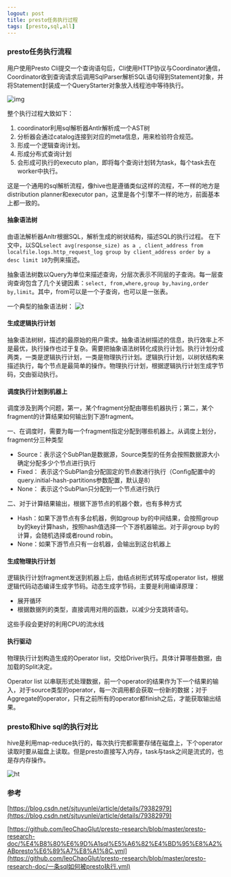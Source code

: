 ```yaml
---
logout: post
title: presto任务执行过程
tags: [presto,sql,all]
---
```


### presto任务执行流程

用户使用Presto Cli提交一个查询语句后，Cli使用HTTP协议与Coordinator通信，Coordinator收到查询请求后调用SqlParser解析SQL语句得到Statement对象，并将Statement封装成一个QueryStarter对象放入线程池中等待执行。

![img](https://gitee.com/liurio/image_save/raw/master/sql/presto执行过程.png)

整个执行过程大致如下：

1. coordinator利用sql解析器Antlr解析成一个AST树
2. 分析器会通过catalog连接到对应的meta信息，用来检验符合规范。
3. 形成一个逻辑查询计划。
4. 形成分布式查询计划
5. 会形成可执行的executo plan，即将每个查询计划转为task，每个task去在worker中执行。

这是一个通用的sql解析流程，像hive也是遵循类似这样的流程，不一样的地方是distribution planner和executor pan，这里是各个引擎不一样的地方，前面基本上都一致的。

#### 抽象语法树

由语法解析器Anltr根据SQL，解析生成的树状结构，描述SQL的执行过程。 在下文中，以SQL`select avg(response_size) as a , client_address from localfile.logs.http_request_log group by client_address order by a desc limit 10`为例来描述。

抽象语法树数以Query为单位来描述查询，分层次表示不同层的子查询。每一层查询查询包含了几个关键因素：`select, from,where,group by,having,order by,limit`。其中，from可以是一个子查询，也可以是一张表。

一个典型的抽象语法树：
![t](https://imgconvert.csdnimg.cn/aHR0cDovL2ltZy5ibG9nLmNzZG4ubmV0LzIwMTgwMjI2MjMyMDM5MjUw)

#### 生成逻辑执行计划

抽象语法树树，描述的最原始的用户需求。抽象语法树描述的信息，执行效率上不是最优，执行操作也过于复杂。需要把抽象语法树转化成执行计划。执行计划分成两类，一类是逻辑执行计划，一类是物理执行计划。逻辑执行计划，以树状结构来描述执行，每个节点是最简单的操作。物理执行计划，根据逻辑执行计划生成字节码，交由驱动执行。

#### 调度执行计划到机器上

调度涉及到两个问题，第一，某个fragment分配由哪些机器执行；第二，某个fragment的计算结果如何输出到下游fragment。

一、在调度时，需要为每一个fragment指定分配到哪些机器上。从调度上划分，fragment分三种类型

- Source：表示这个SubPlan是数据源，Source类型的任务会按照数据源大小确定分配多少个节点进行执行
- Fixed：  表示这个SubPlan会分配固定的节点数进行执行（Config配置中的query.initial-hash-partitions参数配置，默认是8）
- None：  表示这个SubPlan只分配到一个节点进行执行

二、对于计算结果输出，根据下游节点的机器个数，也有多种方式

- Hash：如果下游节点有多台机器，例如group by的中间结果，会按照group by的key计算hash，按照hash值选择一个下游机器输出。对于非group by的计算，会随机选择或者round robin。
- None：如果下游节点只有一台机器，会输出到这台机器上

#### 生成物理执行计划

逻辑执行计划fragment发送到机器上后，由结点树形式转写成operator list，根据逻辑代码动态编译生成字节码。动态生成字节码，主要是利用编译原理：

- 展开循环
- 根据数据列的类型，直接调用对用的函数，以减少分支跳转语句。

这些手段会更好的利用CPU的流水线

#### 执行驱动

物理执行计划构造生成的Operator list，交给Driver执行。具体计算哪些数据，由加载的Split决定。

Operator list 以串联形式处理数据，前一个operator的结果作为下一个结果的输入，对于source类型的operator，每一次调用都会获取一份新的数据；对于Aggregate的operator，只有之前所有的operator都finish之后，才能获取输出结果。

### presto和hive sql的执行对比

hive是利用map-reduce执行的，每次执行完都需要存储在磁盘上，下个operator读取时要从磁盘上读取。但是presto直接写入内存，task与task之间是流式的，也是存内存操作。

![ht](https://gitee.com/liurio/image_save/raw/master/sql/presto与hive对比.png)



### 参考

[https://blog.csdn.net/sjtuyunlei/article/details/79382979](https://blog.csdn.net/sjtuyunlei/article/details/79382979)

[https://github.com/leoChaoGlut/presto-research/blob/master/presto-research-doc/%E4%B8%80%E6%9D%A1sql%E5%A6%82%E4%BD%95%E8%A2%ABpresto%E6%89%A7%E8%A1%8C.yml](https://github.com/leoChaoGlut/presto-research/blob/master/presto-research-doc/一条sql如何被presto执行.yml)